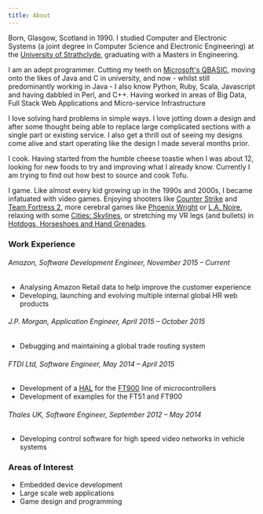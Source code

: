 ```yaml
---
title: About
---
```


Born, Glasgow, Scotland in 1990.  I studied Computer and Electronic Systems (a joint degree
in Computer Science and Electronic Engineering) at the [University of Strathclyde](https://www.strath.ac.uk), 
graduating with a Masters in Engineering.

I am an adept programmer.  Cutting my teeth on [Microsoft's QBASIC](https://en.wikipedia.org/wiki/QBasic),
moving onto the likes of Java and C in university, and now - whilst still predominantly
working in Java - I also know Python, Ruby, Scala, Javascript and having dabbled in Perl,
and C++.  Having worked in areas of Big Data, Full Stack Web Applications and Micro-service Infrastructure

I love solving hard problems in simple ways.  I love jotting down a design and after some thought
being able to replace large complicated sections with a single part or existing service.
I also get a thrill out of seeing my designs come alive and start operating like the design
I made several months prior.

I cook.  Having started from the humble cheese toastie when I was about 12, looking for 
new foods to try and improving what I already know.  Currently I am trying to find out how
best to source and cook Tofu.

I game.  Like almost every kid growing up in the 1990s and 2000s, I became
infatuated with video games.  Enjoying shooters like 
[Counter Strike](https://store.steampowered.com/app/240/CounterStrike_Source/) and 
[Team Fortress 2](https://store.steampowered.com/app/440/Team_Fortress_2/),
more cerebral games like [Phoenix Wright](https://en.wikipedia.org/wiki/Phoenix_Wright:_Ace_Attorney)
or [L.A. Noire](https://en.wikipedia.org/wiki/L.A._Noire), relaxing with some 
[Cities: Skylines](https://www.paradoxplaza.com/cities-skylines/CSCS00GSK-MASTER.html), 
or stretching my VR legs (and bullets) in 
[Hotdogs, Horseshoes and Hand Grenades](https://store.steampowered.com/app/450540/Hot_Dogs_Horseshoes__Hand_Grenades/).

### Work Experience
###### Amazon, Software Development Engineer, November 2015 &ndash; Current
  * Analysing Amazon Retail data to help improve the customer experience
  * Developing, launching and evolving multiple internal global HR web products
###### J.P. Morgan, Application Engineer, April 2015 &ndash; October 2015
  * Debugging and maintaining a global trade routing system 
###### FTDI Ltd, Software Engineer, May 2014 &ndash; April 2015
  * Development of a [HAL](https://en.wikipedia.org/wiki/Hardware_abstraction) 
    for the [FT900](https://www.ftdichip.com/Products/ICs/FT90x.html) line of 
    microcontrollers
  * Development of examples for the FT51 and FT900
###### Thales UK, Software Engineer, September 2012 &ndash; May 2014
  * Developing control software for high speed video networks in vehicle systems

### Areas of Interest
* Embedded device development
* Large scale web applications
* Game design and programming